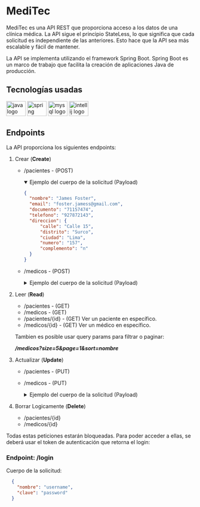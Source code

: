 # MediTec

MediTec es una API REST que proporciona acceso a los datos de una clínica médica. La API sigue el principio StateLess, lo que significa que cada solicitud es independiente de las anteriores. Esto hace que la API sea más escalable y fácil de mantener.

La API se implementa utilizando el framework Spring Boot. Spring Boot es un marco de trabajo que facilita la creación de aplicaciones Java de producción.

## Tecnologías usadas
<div align="left">
  <img src="https://cdn.jsdelivr.net/gh/devicons/devicon/icons/java/java-original.svg" height="40" width="52" alt="java logo"  />
  <img src="https://cdn.jsdelivr.net/gh/devicons/devicon/icons/spring/spring-original.svg" height="40" width="52" alt="spring logo"  />
  <img src="https://cdn.jsdelivr.net/gh/devicons/devicon/icons/mysql/mysql-original.svg" height="40" width="52" alt="mysql logo"  />
  <img src="https://cdn.jsdelivr.net/gh/devicons/devicon/icons/intellij/intellij-original.svg" height="40" width="52" alt="intellij logo"  />
</div>

## Endpoints
La API proporciona los siguientes endpoints:

1. Crear (**Create**)
    * /pacientes - (POST)
        <details open>
        <summary>Ejemplo del cuerpo de la solicitud (Payload)</summary>

        ```JSON
        {
          "nombre": "James Foster",
          "email": "foster.jamess@gmail.com",
          "documento": "71157474",
          "telefono": "927872143",
          "direccion": {
              "calle": "Calle 15",
              "distrito": "Surco",
              "ciudad": "Lima",
              "numero": "157",
              "complemento": "n"
          }
        }
        ```
        </details>
    * /medicos - (POST)

         <details>
          <summary>Ejemplo del cuerpo de la solicitud (Payload)</summary>

        ```JSON
          {
            "nombre": "Jorge Chavez",
            "email": "chavez.jorge@gmail.com",
            "documento": "87657874",
            "telefono": "927452543",
            "especialidad": "PEDIATRIA",
            "direccion": {
                "calle": "Calle 15",
                "distrito": "Miraflores",
                "ciudad": "Lima",
                "numero": "452",
                "complemento": "b"
            }
          }
        ```
        </details>

2. Leer (**Read**)
    * /pacientes - (GET)
    * /medicos - (GET)
    * /pacientes/{id} - (GET) Ver un paciente en específico.
    * /medicos/{id} - (GET) Ver un médico en específico.

    Tambien es posible usar query params para filtrar o paginar:

    **_/medicos?size=5&page=1&sort=nombre_**

3. Actualizar (**Update**)
    * /pacientes - (PUT)
    * /medicos - (PUT)
      <details>
      <summary>Ejemplo del cuerpo de la solicitud (Payload)</summary>

      ```JSON
      {
        "id":8,
        "nombre": "Jorge Chavez"
      }
      ```
    </details>
4. Borrar Logicamente (**Delete**)
    * /pacientes/{id}
    * /medicos/{id}

Todas estas peticiones estarán bloqueadas. Para poder acceder a ellas, se deberá usar el token de autenticación que retorna el login:

### **Endpoint:** /login

Cuerpo de la solicitud:
```json
  {
    "nombre": "username",
    "clave": "password"
  }
```

